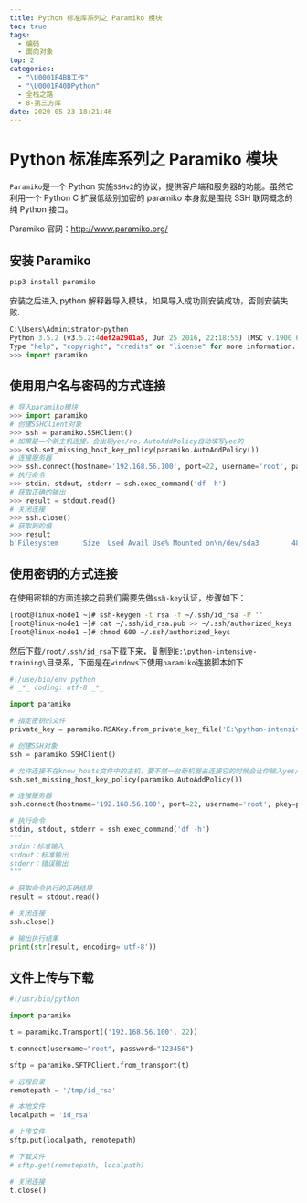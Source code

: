 ```yaml
---
title: Python 标准库系列之 Paramiko 模块
toc: true
tags:
  - 编码
  - 面向对象
top: 2
categories:
  - "\U0001F4BB工作"
  - "\U0001F40DPython"
  - 全栈之路
  - 8-第三方库
date: 2020-05-23 18:21:46
---
```

# Python 标准库系列之 Paramiko 模块

`Paramiko`是一个 Python 实施`SSHv2`的协议，提供客户端和服务器的功能。虽然它利用一个 Python C 扩展低级别加密的 paramiko 本身就是围绕 SSH 联网概念的纯 Python 接口。

Paramiko 官网：http://www.paramiko.org/

## 安装 Paramiko

```bash
pip3 install paramiko
```

安装之后进入 python 解释器导入模块，如果导入成功则安装成功，否则安装失败.

```python
C:\Users\Administrator>python
Python 3.5.2 (v3.5.2:4def2a2901a5, Jun 25 2016, 22:18:55) [MSC v.1900 64 bit (AMD64)] on win32
Type "help", "copyright", "credits" or "license" for more information.
>>> import paramiko
```

##  使用用户名与密码的方式连接

```python
# 导入paramiko模块
>>> import paramiko
# 创建SSHClient对象
>>> ssh = paramiko.SSHClient()
# 如果是一个新主机连接，会出现yes/no，AutoAddPolicy自动填写yes的
>>> ssh.set_missing_host_key_policy(paramiko.AutoAddPolicy())
# 连接服务器
>>> ssh.connect(hostname='192.168.56.100', port=22, username='root', password='123456')
# 执行命令
>>> stdin, stdout, stderr = ssh.exec_command('df -h')
# 获取正确的输出
>>> result = stdout.read()
# 关闭连接
>>> ssh.close()
# 获取到的值
>>> result
b'Filesystem      Size  Used Avail Use% Mounted on\n/dev/sda3        48G  3.3G   45G   7% /\ndevtmpfs        984M     0  984M   0% /dev\ntmpfs           993M     0  993M   0% /dev/shm\ntmpfs           993M  8.9M  984M   1% /run\ntmpfs           993M     0  993M   0% /sys/fs/cgroup\n/dev/sda1       197M  137M   60M  70% /boot\ntmpfs           199M     0  199M   0% /run/user/0\n'
```

## 使用密钥的方式连接

在使用密钥的方面连接之前我们需要先做`ssh-key`认证，步骤如下：

```bash
[root@linux-node1 ~]# ssh-keygen -t rsa -f ~/.ssh/id_rsa -P ''
[root@linux-node1 ~]# cat ~/.ssh/id_rsa.pub >> ~/.ssh/authorized_keys
[root@linux-node1 ~]# chmod 600 ~/.ssh/authorized_keys
```
然后下载`/root/.ssh/id_rsa`下载下来，复制到`E:\python-intensive-training\`目录系，下面是在`windows`下使用`paramiko`连接脚本如下
```python
#!/use/bin/env python
# _*_ coding: utf-8 _*_

import paramiko

# 指定密钥的文件
private_key = paramiko.RSAKey.from_private_key_file('E:\python-intensive-training\id_rsa')

# 创建SSH对象
ssh = paramiko.SSHClient()

# 允许连接不在know_hosts文件中的主机，要不然一台新机器去连接它的时候会让你输入yes/no
ssh.set_missing_host_key_policy(paramiko.AutoAddPolicy())

# 连接服务器
ssh.connect(hostname='192.168.56.100', port=22, username='root', pkey=private_key)

# 执行命令
stdin, stdout, stderr = ssh.exec_command('df -h')
"""
stdin：标准输入
stdout：标准输出
stderr：错误输出
"""

# 获取命令执行的正确结果
result = stdout.read()

# 关闭连接
ssh.close()

# 输出执行结果
print(str(result, encoding='utf-8'))
```

## 文件上传与下载

```python
#!/usr/bin/python

import paramiko

t = paramiko.Transport(('192.168.56.100', 22))

t.connect(username="root", password="123456")

sftp = paramiko.SFTPClient.from_transport(t)

# 远程目录
remotepath = '/tmp/id_rsa'

# 本地文件
localpath = 'id_rsa'

# 上传文件
sftp.put(localpath, remotepath)

# 下载文件
# sftp.get(remotepath, localpath)

# 关闭连接
t.close()
```
